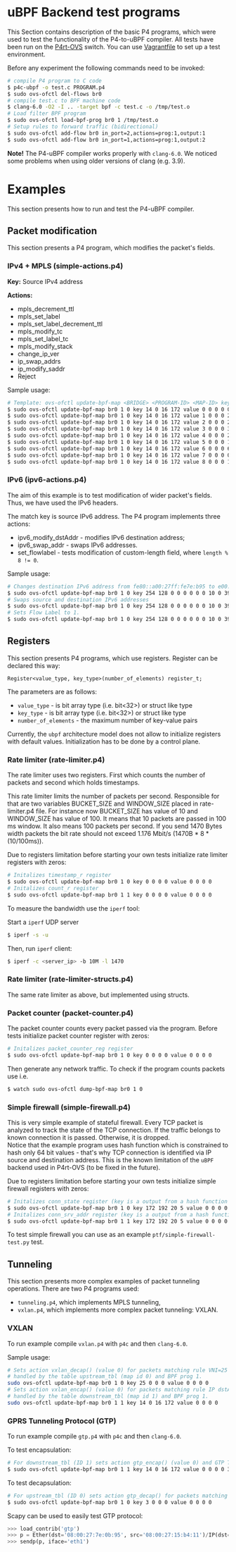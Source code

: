 # uBPF Backend test programs

This Section contains description of the basic P4 programs, which were used to test the functionality of the P4-to-uBPF compiler.
All tests have been run on the [P4rt-OVS](https://github.com/Orange-OpenSource/p4rt-ovs) switch.
You can use [Vagrantfile](../tests/environment/Vagrantfile) to set up a test environment.

Before any experiment the following commands need to be invoked:

```bash
# compile P4 program to C code
$ p4c-ubpf -o test.c PROGRAM.p4 
$ sudo ovs-ofctl del-flows br0
# compile test.c to BPF machine code
$ clang-6.0 -O2 -I .. -target bpf -c test.c -o /tmp/test.o
# Load filter BPF program
$ sudo ovs-ofctl load-bpf-prog br0 1 /tmp/test.o
# Setup rules to forward traffic (bidirectional)
$ sudo ovs-ofctl add-flow br0 in_port=2,actions=prog:1,output:1
$ sudo ovs-ofctl add-flow br0 in_port=1,actions=prog:1,output:2
```

**Note!** The P4-uBPF compiler works properly with `clang-6.0`. We noticed some problems when using older versions of clang (e.g. 3.9).

# Examples

This section presents how to run and test the P4-uBPF compiler. 

## Packet modification

This section presents a P4 program, which modifies the packet's fields.

### IPv4 + MPLS (simple-actions.p4)

**Key:** Source IPv4 address

**Actions:**

* mpls_decrement_ttl
* mpls_set_label 
* mpls_set_label_decrement_ttl
* mpls_modify_tc
* mpls_set_label_tc
* mpls_modify_stack
* change_ip_ver
* ip_swap_addrs
* ip_modify_saddr 
* Reject

Sample usage:

```bash
# Template: ovs-ofctl update-bpf-map <BRIDGE> <PROGRAM-ID> <MAP-ID> key <KEY-DATA> value <VALUE-DATA>
$ sudo ovs-ofctl update-bpf-map br0 1 0 key 14 0 16 172 value 0 0 0 0 0 0 0 0 0 0 0 0 # decrements MPLS TTL
$ sudo ovs-ofctl update-bpf-map br0 1 0 key 14 0 16 172 value 1 0 0 0 24 0 0 0 0 0 0 0 # sets MPLS label to 24
$ sudo ovs-ofctl update-bpf-map br0 1 0 key 14 0 16 172 value 2 0 0 0 24 0 0 0 0 0 0 0 # sets MPLS label to 24 and decrements TTL
$ sudo ovs-ofctl update-bpf-map br0 1 0 key 14 0 16 172 value 3 0 0 0 3 0 0 0 0 0 0 0 # modifies MPLS TC (set value to 3)
$ sudo ovs-ofctl update-bpf-map br0 1 0 key 14 0 16 172 value 4 0 0 0 24 0 0 0 1 0 0 0 # sets MPLS label to 24 and TC to 1
$ sudo ovs-ofctl update-bpf-map br0 1 0 key 14 0 16 172 value 5 0 0 0 1 0 0 0 0 0 0 0 # modifies stack value of MPLS header
$ sudo ovs-ofctl update-bpf-map br0 1 0 key 14 0 16 172 value 6 0 0 0 6 0 0 0 0 0 0 0 # changes IP version to 6.
$ sudo ovs-ofctl update-bpf-map br0 1 0 key 14 0 16 172 value 7 0 0 0 0 0 0 0 0 0 0 0 # swaps IP addresses
$ sudo ovs-ofctl update-bpf-map br0 1 0 key 14 0 16 172 value 8 0 0 0 1 0 16 172 0 0 0 0 # sets source IP address to 172.16.0.1
```

### IPv6 (ipv6-actions.p4)

The aim of this example is to test modification of wider packet's fields. Thus, we have used the IPv6 headers.

The match key is source IPv6 address. The P4 program implements three actions:

* ipv6_modify_dstAddr - modifies IPv6 destination address;
* ipv6_swap_addr - swaps IPv6 addresses.
* set_flowlabel - tests modification of custom-length field, where `length % 8 != 0`.

Sample usage:
```bash
# Changes destination IPv6 address from fe80::a00:27ff:fe7e:b95 to e00::: (simple, random value)
$ sudo ovs-ofctl update-bpf-map br0 1 0 key 254 128 0 0 0 0 0 0 10 0 39 255 254 21 180 17 value 0 0 0 0 14 0 0 0 0 0 0 0 0 0 0 0 0 0 0 0
# Swaps source and destination IPv6 addresses
$ sudo ovs-ofctl update-bpf-map br0 1 0 key 254 128 0 0 0 0 0 0 10 0 39 255 254 21 180 17 value 1 0 0 0 0 0 0 0 0 0 0 0 0 0 0 0 0 0 0 0
# Sets Flow Label to 1.
$ sudo ovs-ofctl update-bpf-map br0 1 0 key 254 128 0 0 0 0 0 0 10 0 39 255 254 21 180 17 value 2 0 0 0 1 0 0 0 0 0 0 0 0 0 0 0 0 0 0 0
```

## Registers

This section presents P4 programs, which use registers. Register can be declared this way:
  
`Register<value_type, key_type>(number_of_elements) register_t;`  

The parameters are as follows:

- `value_type` - is bit array type (i.e. bit<32>) or struct like type  
- `key_type` - is bit array type (i.e. bit<32>) or struct like type  
- `number_of_elements` - the maximum number of key-value pairs

Currently, the `ubpf` architecture model does not allow to initialize registers with default values. 
Initialization has to be done by a control plane. 

### Rate limiter (rate-limiter.p4)

The rate limiter uses two registers. First which counts the number of packets and second which holds timestamps.

This rate limiter limits the number of packets per second. 
Responsible for that are two variables BUCKET_SIZE and WINDOW_SIZE placed in rate-limiter.p4 file. 
For instance now BUCKET_SIZE has value of 10 and WINDOW_SIZE has value of 100. 
It means that 10 packets are passed in 100 ms window. It also means 100 packets per second. 
If you send 1470 Bytes width packets the bit rate should not exceed 1.176 Mbit/s (1470B * 8 * (10/100ms)).

Due to registers limitation before starting your own tests initialize rate limiter registers with zeros:

```bash
# Initalizes timestamp_r register
$ sudo ovs-ofctl update-bpf-map br0 1 0 key 0 0 0 0 value 0 0 0 0
# Initalizes count_r register
$ sudo ovs-ofctl update-bpf-map br0 1 1 key 0 0 0 0 value 0 0 0 0
```

To measure the bandwidth use the `iperf` tool:  
  
Start a `iperf` UDP server

```bash
$ iperf -s -u
```

Then, run `iperf` client:

```bash
$ iperf -c <server_ip> -b 10M -l 1470
```

### Rate limiter (rate-limiter-structs.p4)

The same rate limiter as above, but implemented using structs.  

### Packet counter (packet-counter.p4)

The packet counter counts every packet passed via the program.
Before tests initialize packet counter register with zeros:  

```bash
# Initalizes packet_counter_reg register
$ sudo ovs-ofctl update-bpf-map br0 1 0 key 0 0 0 0 value 0 0 0 0
```

Then generate any network traffic. To check if the program counts packets use i.e.  

```bash
$ watch sudo ovs-ofctl dump-bpf-map br0 1 0
```

### Simple firewall (simple-firewall.p4)

This is very simple example of stateful firewall. Every TCP packet is analyzed to track the state of the TCP connection. 
If the traffic belongs to known connection it is passed. Otherwise, it is dropped.  
Notice that the example program uses hash function which is constrained to hash only 64 bit values - that's why TCP connection is identified via IP source and destination address. 
This is the known limitation of the `uBPF` backend used in P4rt-OVS (to be fixed in the future).
                        
Due to registers limitation before starting your own tests initialize simple firewall registers with zeros:

```bash
# Initalizes conn_state register (key is a output from a hash function for client(192.168.1.10) and server (192.168.1.1))
$ sudo ovs-ofctl update-bpf-map br0 1 0 key 172 192 20 5 value 0 0 0 0
# Initalizes conn_srv_addr register (key is a output from a hash function for client(192.168.1.10) and server (192.168.1.1))
$ sudo ovs-ofctl update-bpf-map br0 1 1 key 172 192 20 5 value 0 0 0 0
```  

To test simple firewall you can use as an example `ptf/simple-firewall-test.py` test.

## Tunneling

This section presents more complex examples of packet tunneling operations. There are two P4 programs used:

* `tunneling.p4`, which implements MPLS tunneling,
* `vxlan.p4`, which implements more complex packet tunneling: VXLAN.

### VXLAN

To run example compile `vxlan.p4` with `p4c` and then `clang-6.0`. 

Sample usage:

```bash
# Sets action vxlan_decap() (value 0) for packets matching rule VNI=25 (key 25) 
# handled by the table upstream_tbl (map id 0) and BPF prog 1.
sudo ovs-ofctl update-bpf-map br0 1 0 key 25 0 0 0 value 0 0 0 0
# Sets action vxlan_encap() (value 0) for packets matching rule IP dstAddr=172.16.0.14 (key 14 0 16 172) 
# handled by the table downstream_tbl (map id 1) and BPF prog 1.
sudo ovs-ofctl update-bpf-map br0 1 1 key 14 0 16 172 value 0 0 0 0
```

### GPRS Tunneling Protocol (GTP)

To run example compile `gtp.p4` with `p4c` and then `clang-6.0`. 

To test encapsulation:

```bash
# For downstream_tbl (ID 1) sets action gtp_encap() (value 0) and GTP TEID=3 for packets with destination IP address 172.16.0.14.
$ sudo ovs-ofctl update-bpf-map br0 1 1 key 14 0 16 172 value 0 0 0 0 3 0 0 0
```

To test decapsulation:

```bash
# For upstream_tbl (ID 0) sets action gtp_decap() for packets matching GTP TEID=3.
$ sudo ovs-ofctl update-bpf-map br0 1 0 key 3 0 0 0 value 0 0 0 0
```

Scapy can be used to easily test GTP protocol:

```python
>>> load_contrib('gtp')
>>> p = Ether(dst='08:00:27:7e:0b:95', src='08:00:27:15:b4:11')/IP(dst='172.16.0.14', src='172.16.0.12')/UDP(sport=2152,dport=2152)/GTPHeader(teid=3)/IP(dst='172.16.0.14', src='172.16.0.12')/ICMP()
>>> sendp(p, iface='eth1')
```
